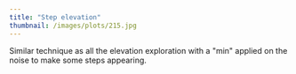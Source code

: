 ```yaml
---
title: "Step elevation"
thumbnail: /images/plots/215.jpg
---
```


Similar technique as all the elevation exploration with a "min" applied on the noise to make some steps appearing.